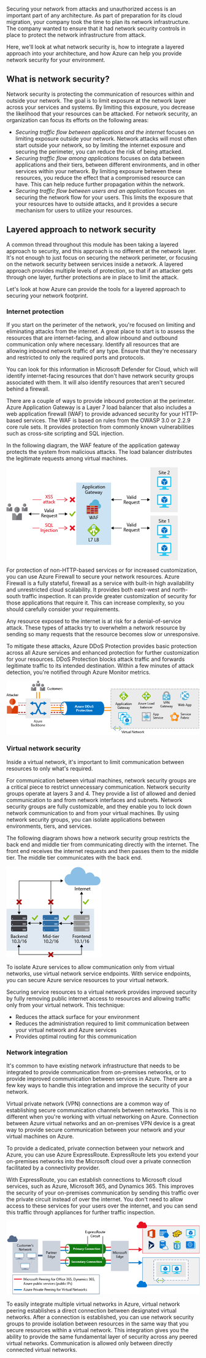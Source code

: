 Securing your network from attacks and unauthorized access is an important part of any architecture. As part of preparation for its cloud migration, your company took the time to plan its network infrastructure. The company wanted to ensure that it had network security controls in place to protect the network infrastructure from attack.

Here, we'll look at what network security is, how to integrate a layered approach into your architecture, and how Azure can help you provide network security for your environment.

## What is network security?

Network security is protecting the communication of resources within and outside your network. The goal is to limit exposure at the network layer across your services and systems. By limiting this exposure, you decrease the likelihood that your resources can be attacked. For network security, an organization can focus its efforts on the following areas:

- *Securing traffic flow between applications and the internet* focuses on limiting exposure outside your network. Network attacks will most often start outside your network, so by limiting the internet exposure and securing the perimeter, you can reduce the risk of being attacked.
- *Securing traffic flow among applications* focuses on data between applications and their tiers, between different environments, and in other services within your network. By limiting exposure between these resources, you reduce the effect that a compromised resource can have. This can help reduce further propagation within the network.
- *Securing traffic flow between users and an application* focuses on securing the network flow for your users. This limits the exposure that your resources have to outside attacks, and it provides a secure mechanism for users to utilize your resources.

## Layered approach to network security

A common thread throughout this module has been taking a layered approach to security, and this approach is no different at the network layer. It's not enough to just focus on securing the network perimeter, or focusing on the network security between services inside a network. A layered approach provides multiple levels of protection, so that if an attacker gets through one layer, further protections are in place to limit the attack.

Let's look at how Azure can provide the tools for a layered approach to securing your network footprint.

### Internet protection

If you start on the perimeter of the network, you're focused on limiting and eliminating attacks from the internet. A great place to start is to assess the resources that are internet-facing, and allow inbound and outbound communication only where necessary. Identify all resources that are allowing inbound network traffic of any type. Ensure that they're necessary and restricted to only the required ports and protocols.

You can look for this information in Microsoft Defender for Cloud, which will identify internet-facing resources that don't have network security groups associated with them. It will also identify resources that aren't secured behind a firewall.

There are a couple of ways to provide inbound protection at the perimeter. Azure Application Gateway is a Layer 7 load balancer that also includes a web application firewall (WAF) to provide advanced security for your HTTP-based services. The WAF is based on rules from the OWASP 3.0 or 2.2.9 core rule sets. It provides protection from commonly known vulnerabilities such as cross-site scripting and SQL injection.

In the following diagram, the WAF feature of the application gateway protects the system from malicious attacks. The load balancer distributes the legitimate requests among virtual machines.

![Illustration that shows a single application gateway filtering all external requests made to the virtual machines located at two different sites.](../media/6-app-gateway-waf.png)

For protection of non-HTTP-based services or for increased customization, you can use Azure Firewall to secure your network resources. Azure Firewall is a fully stateful, firewall as a service with built-in high availability and unrestricted cloud scalability. It provides both east-west and north-south traffic inspection. It can provide greater customization of security for those applications that require it. This can increase complexity, so you should carefully consider your requirements.

Any resource exposed to the internet is at risk for a denial-of-service attack. These types of attacks try to overwhelm a network resource by sending so many requests that the resource becomes slow or unresponsive.

To mitigate these attacks, Azure DDoS Protection provides basic protection across all Azure services and enhanced protection for further customization for your resources. DDoS Protection blocks attack traffic and forwards legitimate traffic to its intended destination. Within a few minutes of attack detection, you're notified through Azure Monitor metrics.

![Diagram that shows Azure D D o S Protection installed between a virtual network and external user requests.](../media/6-ddos.png)

### Virtual network security

Inside a virtual network, it's important to limit communication between resources to only what's required.

For communication between virtual machines, network security groups are a critical piece to restrict unnecessary communication. Network security groups operate at layers 3 and 4. They provide a list of allowed and denied communication to and from network interfaces and subnets. Network security groups are fully customizable, and they enable you to lock down network communication to and from your virtual machines. By using network security groups, you can isolate applications between environments, tiers, and services.

The following diagram shows how a network security group restricts the back end and middle tier from communicating directly with the internet. The front end receives the internet requests and then passes them to the middle tier. The middle tier communicates with the back end.

![An illustration showing usage of network security group to restrict back-end and middle-tier machines from communicating directly with the internet.](../media/6-azure-network-security.png)

To isolate Azure services to allow communication only from virtual networks, use virtual network service endpoints. With service endpoints, you can secure Azure service resources to your virtual network.

Securing service resources to a virtual network provides improved security by fully removing public internet access to resources and allowing traffic only from your virtual network. This technique:

- Reduces the attack surface for your environment
- Reduces the administration required to limit communication between your virtual network and Azure services
- Provides optimal routing for this communication

### Network integration

It's common to have existing network infrastructure that needs to be integrated to provide communication from on-premises networks, or to provide improved communication between services in Azure. There are a few key ways to handle this integration and improve the security of your network.

Virtual private network (VPN) connections are a common way of establishing secure communication channels between networks. This is no different when you're working with virtual networking on Azure. Connection between Azure virtual networks and an on-premises VPN device is a great way to provide secure communication between your network and your virtual machines on Azure.

To provide a dedicated, private connection between your network and Azure, you can use Azure ExpressRoute. ExpressRoute lets you extend your on-premises networks into the Microsoft cloud over a private connection facilitated by a connectivity provider.

With ExpressRoute, you can establish connections to Microsoft cloud services, such as Azure, Microsoft 365, and Dynamics 365. This improves the security of your on-premises communication by sending this traffic over the private circuit instead of over the internet. You don't need to allow access to these services for your users over the internet, and you can send this traffic through appliances for further traffic inspection.

![An architectural diagram that shows an ExpressRoute circuit connecting the customer network with Azure resources.](../media/6-expressroute-connection-overview.png)

To easily integrate multiple virtual networks in Azure, virtual network peering establishes a direct connection between designated virtual networks. After a connection is established, you can use network security groups to provide isolation between resources in the same way that you secure resources within a virtual network. This integration gives you the ability to provide the same fundamental layer of security across any peered virtual networks. Communication is allowed only between directly connected virtual networks.

